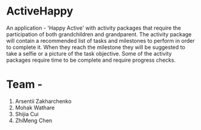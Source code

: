 # ActiveHappy

An application - 'Happy Active' with activity packages that require the participation of both grandchildren and grandparent. The activity package will contain a  recommended list of tasks and milestones to perform in order to complete it. When they reach the milestone they will be suggested to take a selfie or a picture of the task objective. Some of the activity packages require time to be complete and require progress checks.  

 # Team -
 
1. Arsentii Zakharchenko
2. Mohak Wathare
3. Shijia Cui
4. ZhiMeng Chen
